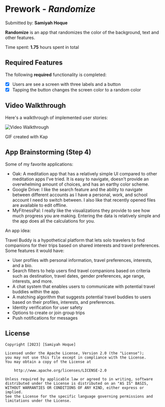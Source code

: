 # Prework - *Randomize*

Submitted by: **Samiyah Hoque**

**Randomize** is an app that randomizes the color of the background, text and other features.

Time spent: **1.75** hours spent in total

## Required Features

The following **required** functionality is completed:

- [x] Users are see a screen with three labels and a button
- [x] Tapping the button changes the screen color to a random color
 
## Video Walkthrough

Here's a walkthrough of implemented user stories:

<img src='https://imgur.com/ervw46A.gif' title='Video Walkthrough' width='' alt='Video Walkthrough' />

GIF created with Kap

## App Brainstorming (Step 4)
Some of my favorite applications:
- Oak: A meditation app that has a relatively simple UI compared to other meditation apps I've tried. It is easy to navigate, doesn't provide an overwhelming amount of choices, and has an earthy color scheme. 
- Google Drive: I like the search feature and the ability to navigate between different accounts as I have a personal, work, and school account I need to switch between. I also like that recently opened files are available to edit offline.
- MyFitnessPal: I really like the visualizations they provide to see how much progress you are making. Entering the data is relatively simple and the app does all the calculations for you.

An app idea:

Travel Buddy is a hypothetical platform that lets solo travelers to find companions for their trips based on shared interests and travel preferences. Some features it would have:
- User profiles with personal information, travel preferences, interests, and a bio.
- Search filters to help users find travel companions based on criteria such as destination, travel dates, gender preferences, age range, interests, and more.
- A chat system that enables users to communicate with potential travel buddies within the app.
- A matching algorithm that suggests potential travel buddies to users based on their profiles, interests, and preferences.
- Identity verification for user safety
- Options to create or join group trips
- Push notifications for messages

## License

    Copyright [2023] [Samiyah Hoque]

    Licensed under the Apache License, Version 2.0 (the "License");
    you may not use this file except in compliance with the License.
    You may obtain a copy of the License at

        http://www.apache.org/licenses/LICENSE-2.0

    Unless required by applicable law or agreed to in writing, software
    distributed under the License is distributed on an "AS IS" BASIS,
    WITHOUT WARRANTIES OR CONDITIONS OF ANY KIND, either express or implied.
    See the License for the specific language governing permissions and
    limitations under the License.
